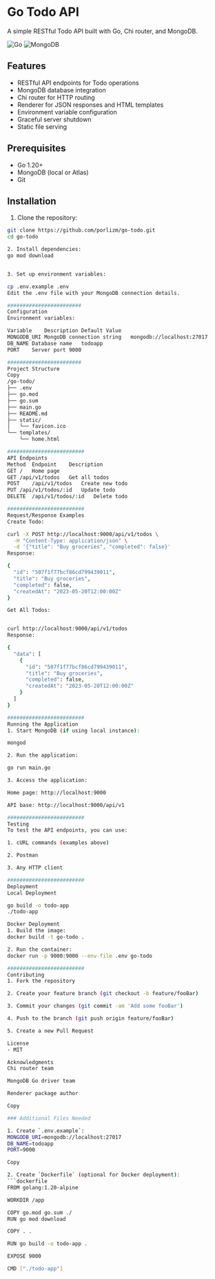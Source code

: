 # Go Todo API

A simple RESTful Todo API built with Go, Chi router, and MongoDB.

![Go](https://img.shields.io/badge/Go-1.20+-00ADD8?logo=go)
![MongoDB](https://img.shields.io/badge/MongoDB-4.4+-47A248?logo=mongodb)

## Features

- RESTful API endpoints for Todo operations
- MongoDB database integration
- Chi router for HTTP routing
- Renderer for JSON responses and HTML templates
- Environment variable configuration
- Graceful server shutdown
- Static file serving

## Prerequisites

- Go 1.20+
- MongoDB (local or Atlas)
- Git

## Installation

1. Clone the repository:
```bash
git clone https://github.com/porlizm/go-todo.git
cd go-todo

2. Install dependencies:
go mod download


3. Set up environment variables:

cp .env.example .env
Edit the .env file with your MongoDB connection details.

########################
Configuration
Environment variables:

Variable	Description	Default Value
MONGODB_URI	MongoDB connection string	mongodb://localhost:27017
DB_NAME	Database name	todoapp
PORT	Server port	9000

########################
Project Structure
Copy
/go-todo/
├── .env
├── go.mod
├── go.sum
├── main.go
├── README.md
├── static/
│   └── favicon.ico
└── templates/
    └── home.html

#########################
API Endpoints
Method	Endpoint	Description
GET	/	Home page
GET	/api/v1/todos	Get all todos
POST	/api/v1/todos	Create new todo
PUT	/api/v1/todos/:id	Update todo
DELETE	/api/v1/todos/:id	Delete todo

#########################
Request/Response Examples
Create Todo:

curl -X POST http://localhost:9000/api/v1/todos \
  -H "Content-Type: application/json" \
  -d '{"title": "Buy groceries", "completed": false}'
Response:

{
  "id": "507f1f77bcf86cd799439011",
  "title": "Buy groceries",
  "completed": false,
  "createdAt": "2023-05-20T12:00:00Z"
}

Get All Todos:


curl http://localhost:9000/api/v1/todos
Response:

{
  "data": [
    {
      "id": "507f1f77bcf86cd799439011",
      "title": "Buy groceries",
      "completed": false,
      "createdAt": "2023-05-20T12:00:00Z"
    }
  ]
}

#########################
Running the Application
1. Start MongoDB (if using local instance):

mongod

2. Run the application:

go run main.go

3. Access the application:

Home page: http://localhost:9000

API base: http://localhost:9000/api/v1

#########################
Testing
To test the API endpoints, you can use:

1. cURL commands (examples above)

2. Postman

3. Any HTTP client

#########################
Deployment
Local Deployment

go build -o todo-app
./todo-app

Docker Deployment
1. Build the image:
docker build -t go-todo .

2. Run the container:
docker run -p 9000:9000 --env-file .env go-todo

#########################
Contributing
1. Fork the repository

2. Create your feature branch (git checkout -b feature/fooBar)

3. Commit your changes (git commit -am 'Add some fooBar')

4. Push to the branch (git push origin feature/fooBar)

5. Create a new Pull Request

License
- MIT

Acknowledgments
Chi router team

MongoDB Go driver team

Renderer package author

Copy

### Additional Files Needed

1. Create `.env.example`:
MONGODB_URI=mongodb://localhost:27017
DB_NAME=todoapp
PORT=9000

Copy

2. Create `Dockerfile` (optional for Docker deployment):
```dockerfile
FROM golang:1.20-alpine

WORKDIR /app

COPY go.mod go.sum ./
RUN go mod download

COPY . .

RUN go build -o todo-app .

EXPOSE 9000

CMD ["./todo-app"]